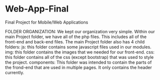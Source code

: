 # Web-App-Final
Final Project for Mobile/Web Applications

FOLDER ORGANIZATION:
  We kept our organization very simple. Within our main Project folder, we have all of the php files. This includes all of the front-end and back-end files. 
  The main Project folder also has 4 child folders:
    js: this folder contains some javascript files used in our modules.
    img: this folder contains the images that we needed for our front-end.
    css: this folder contains all of the css (except bootstrap) that was used to style the project.
    components: This folder was intended to contain the parts of the frond-end that are used in multiple pages. It only contains the header currently. 
